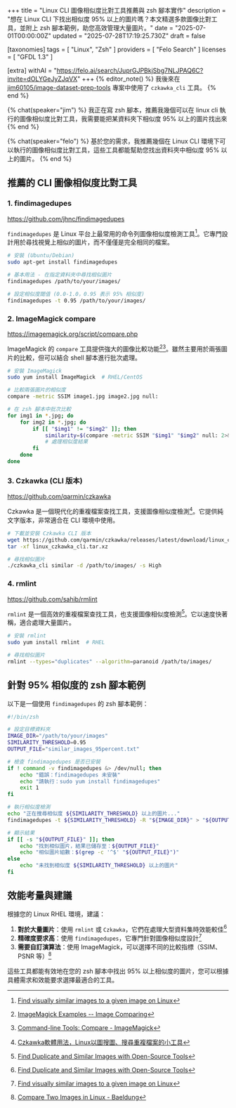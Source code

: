 +++
title = "Linux CLI 圖像相似度比對工具推薦與 zsh 腳本實作"
description = "想在 Linux CLI 下找出相似度 95% 以上的圖片嗎？本文精選多款圖像比對工具，並附上 zsh 腳本範例，助您高效管理大量圖片。"
date = "2025-07-01T00:00:00Z"
updated = "2025-07-28T17:19:25.730Z"
draft = false

[taxonomies]
tags = [ "Linux", "Zsh" ]
providers = [ "Felo Search" ]
licenses = [ "GFDL 1.3" ]

[extra]
withAI = "<https://felo.ai/search/JuprGJPBkjSbg7NLJPAQ6C?invite=dOLYGeJyZJqVX>"
+++
{% editor_note() %}
我後來在 [jim60105/image-dataset-prep-tools](https://github.com/jim60105/image-dataset-prep-tools) 專案中使用了 `czkawka_cli` 工具。
{% end %}

{% chat(speaker="jim") %}
我正在寫 zsh 腳本，推薦我幾個可以在 linux cli 執行的圖像相似度比對工具，我需要能把某資料夾下相似度 95% 以上的圖片找出來
{% end %}

{% chat(speaker="felo") %}
基於您的需求，我推薦幾個在 Linux CLI 環境下可以執行的圖像相似度比對工具，這些工具都能幫助您找出資料夾中相似度 95% 以上的圖片。
{% end %}

## **推薦的 CLI 圖像相似度比對工具**

### **1. findimagedupes**

<https://github.com/jhnc/findimagedupes>

`findimagedupes` 是 Linux 平台上最常用的命令列圖像相似度檢測工具[^3]。它專門設計用於尋找視覺上相似的圖片，而不僅僅是完全相同的檔案。

```bash
# 安裝 (Ubuntu/Debian)
sudo apt-get install findimagedupes

# 基本用法 - 在指定資料夾中尋找相似圖片
findimagedupes /path/to/your/images/

# 設定相似度閾值 (0.0-1.0，0.95 表示 95% 相似度)
findimagedupes -t 0.95 /path/to/your/images/
```

### **2. ImageMagick compare**

<https://imagemagick.org/script/compare.php>

ImageMagick 的 `compare` 工具提供強大的圖像比較功能[^7][^16]。雖然主要用於兩張圖片的比較，但可以結合 shell 腳本進行批次處理。

```bash
# 安裝 ImageMagick
sudo yum install ImageMagick  # RHEL/CentOS

# 比較兩張圖片的相似度
compare -metric SSIM image1.jpg image2.jpg null:

# 在 zsh 腳本中批次比較
for img1 in *.jpg; do
    for img2 in *.jpg; do
        if [[ "$img1" != "$img2" ]]; then
            similarity=$(compare -metric SSIM "$img1" "$img2" null: 2>&1)
            # 處理相似度結果
        fi
    done
done
```

### **3. Czkawka (CLI 版本)**

<https://github.com/qarmin/czkawka>

Czkawka 是一個現代化的重複檔案查找工具，支援圖像相似度檢測[^26]。它提供純文字版本，非常適合在 CLI 環境中使用。

```bash
# 下載並安裝 Czkawka CLI 版本
wget https://github.com/qarmin/czkawka/releases/latest/download/linux_czkawka_cli.tar.xz
tar -xf linux_czkawka_cli.tar.xz

# 尋找相似圖片
./czkawka_cli similar -d /path/to/images/ -s High
```

### **4. rmlint**

<https://github.com/sahib/rmlint>

`rmlint` 是一個高效的重複檔案查找工具，也支援圖像相似度檢測[^8]。它以速度快著稱，適合處理大量圖片。

```bash
# 安裝 rmlint
sudo yum install rmlint  # RHEL

# 尋找相似圖片
rmlint --types="duplicates" --algorithm=paranoid /path/to/images/
```

## **針對 95% 相似度的 zsh 腳本範例**

以下是一個使用 `findimagedupes` 的 zsh 腳本範例：

```bash
#!/bin/zsh

# 設定目標資料夾
IMAGE_DIR="/path/to/your/images"
SIMILARITY_THRESHOLD=0.95
OUTPUT_FILE="similar_images_95percent.txt"

# 檢查 findimagedupes 是否已安裝
if ! command -v findimagedupes &> /dev/null; then
    echo "錯誤：findimagedupes 未安裝"
    echo "請執行：sudo yum install findimagedupes"
    exit 1
fi

# 執行相似度檢測
echo "正在搜尋相似度 ${SIMILARITY_THRESHOLD} 以上的圖片..."
findimagedupes -t ${SIMILARITY_THRESHOLD} -R "${IMAGE_DIR}" > "${OUTPUT_FILE}"

# 顯示結果
if [[ -s "${OUTPUT_FILE}" ]]; then
    echo "找到相似圖片，結果已儲存至：${OUTPUT_FILE}"
    echo "相似圖片組數：$(grep -c '^$' "${OUTPUT_FILE}")"
else
    echo "未找到相似度 ${SIMILARITY_THRESHOLD} 以上的圖片"
fi
```

## **效能考量與建議**

根據您的 Linux RHEL 環境，建議：

1. **對於大量圖片**：使用 `rmlint` 或 `Czkawka`，它們在處理大型資料集時效能較佳[^8]
2. **精確度要求高**：使用 `findimagedupes`，它專門針對圖像相似度設計[^3]
3. **需要自訂演算法**：使用 ImageMagick，可以選擇不同的比較指標（SSIM、PSNR 等）[^13]

這些工具都能有效地在您的 zsh 腳本中找出 95% 以上相似度的圖片，您可以根據具體需求和效能要求選擇最適合的工具。

[^3]: [Find visually similar images to a given image on Linux](https://softwarerecs.stackexchange.com/questions/17429/find-visually-similar-images-to-a-given-image-on-linux)
[^7]: [ImageMagick Examples -- Image Comparing](https://imagemagick.org/Usage/compare/)
[^8]: [Find Duplicate and Similar Images with Open-Source Tools](https://www.pixduplicate.com/blog/find-duplicate-similar-images-open-source/)
[^13]: [Compare Two Images in Linux - Baeldung](https://www.baeldung.com/linux/image-comparison)
[^16]: [Command-line Tools: Compare - ImageMagick](https://imagemagick.org/script/compare.php)
[^26]: [Czkawka軟體用法，Linux以圖搜圖、搜尋重複檔案的小工具](https://ivonblog.com/posts/czkawka-find-duplicates/)
